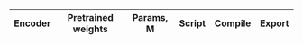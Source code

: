 |Encoder                         |Pretrained weights              |Params, M                       |Script                          |Compile                         |Export                          |
|--------------------------------|:------------------------------:|:------------------------------:|:------------------------------:|:------------------------------:|:------------------------------:|
